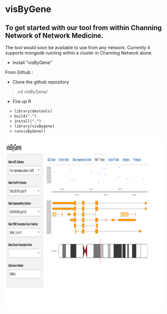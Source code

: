 # visByGene

## To get started with our tool from within Channing Network of Network Medicine. 

The tool would soon be available to use from any network. Currently it supports mongodb running within a cluster in Channing Network alone. 

- Install "visByGene"

From Github :

- Clone the github repository
> cd visByGene/

- Fire up R

```{
  > library(devtools)
  > build(".")
  > install(".")
  > library(visBygene)
  > runvisByGene()
```


<img src="vignettes/www/visByGene.png" width="850" height="550">



